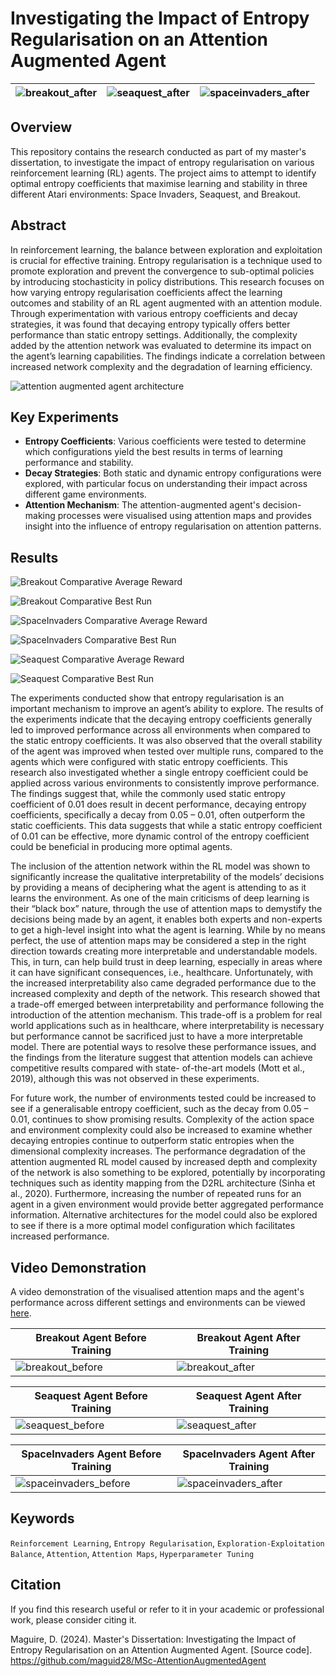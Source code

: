 # Investigating the Impact of Entropy Regularisation on an Attention Augmented Agent

| ![breakout_after](https://github.com/maguid28/MSc-AttentionAugmentedRL/blob/main/results/breakout_after.gif "breakout_after") | ![seaquest_after](https://github.com/maguid28/MSc-AttentionAugmentedRL/blob/main/results/seaquest_after.gif "seaquest_after") | ![spaceinvaders_after](https://github.com/maguid28/MSc-AttentionAugmentedRL/blob/main/results/spaceinvaders_after.gif "spaceinvaders_after") |
|---|---|---|


## Overview
This repository contains the research conducted as part of my master's dissertation, to investigate the impact of entropy regularisation on various reinforcement learning (RL) agents. The project aims to attempt to identify optimal entropy coefficients that maximise learning and stability in three different Atari environments: Space Invaders, Seaquest, and Breakout.

## Abstract
In reinforcement learning, the balance between exploration and exploitation is crucial for effective training. Entropy regularisation is a technique used to promote exploration and prevent the convergence to sub-optimal policies by introducing stochasticity in policy distributions. This research focuses on how varying entropy regularisation coefficients affect the learning outcomes and stability of an RL agent augmented with an attention module. Through experimentation with various entropy coefficients and decay strategies, it was found that decaying entropy typically offers better performance than static entropy settings. Additionally, the complexity added by the attention network was evaluated to determine its impact on the agent’s learning capabilities. The findings indicate a correlation between increased network complexity and the degradation of learning efficiency.

![attention augmented agent architecture](https://github.com/maguid28/MSc-AttentionAugmentedRL/blob/main/diagrams/attention_augmented_agent_architecture.png "attention_augmented_agent_architecture")

## Key Experiments
- **Entropy Coefficients**: Various coefficients were tested to determine which configurations yield the best results in terms of learning performance and stability.
- **Decay Strategies**: Both static and dynamic entropy configurations were explored, with particular focus on understanding their impact across different game environments.
- **Attention Mechanism**: The attention-augmented agent's decision-making processes were visualised using attention maps and provides insight into the influence of entropy regularisation on attention patterns.



<!---![attention network](https://github.com/maguid28/MSc-AttentionAugmentedRL/blob/main/diagrams/attention_network.png "attention network") -->

<!---![ppo architecture](https://github.com/maguid28/MSc-AttentionAugmentedRL/blob/main/diagrams/ppo_architecture.png "ppo_architecture") -->

## Results

![Breakout Comparative Average Reward](https://github.com/maguid28/MSc-AttentionAugmentedRL/blob/main/results/ent_breakout_comparative_average.png "Breakout Comparative Average Reward")

![Breakout Comparative Best Run](https://github.com/maguid28/MSc-AttentionAugmentedRL/blob/main/results/ent_breakout_comarative_best_run.png "Breakout Comparative Best Run")

![SpaceInvaders Comparative Average Reward](https://github.com/maguid28/MSc-AttentionAugmentedRL/blob/main/results/ent_spaceinvaders_comp_average_reward.png "SpaceInvaders Comparative Average Reward")

![SpaceInvaders Comparative Best Run](https://github.com/maguid28/MSc-AttentionAugmentedRL/blob/main/results/ent_spaceinvaders_comp_best_run.png "SpaceInvaders Comparative Best Run")

![Seaquest Comparative Average Reward](https://github.com/maguid28/MSc-AttentionAugmentedRL/blob/main/results/ent_seaquest_comparative_average_rewards.png "Seaquest Comparative Average Reward")

![Seaquest Comparative Best Run](https://github.com/maguid28/MSc-AttentionAugmentedRL/blob/main/results/ent_seaquest_comp_best_run.png "Seaquest Comparative Best Run")

The experiments conducted show that entropy regularisation is an important mechanism to improve an agent’s ability to explore. The results of the experiments indicate that the decaying entropy coefficients generally led to improved performance across all environments when compared to the static entropy coefficients. It was also observed that the overall stability of the agent was improved when tested over multiple runs, compared to the agents which were configured with static entropy coefficients. This research also investigated whether a single entropy coefficient could be applied across various environments to consistently improve performance. The findings suggest that, while the commonly used static entropy coefficient of 0.01 does result in decent performance, decaying entropy coefficients, specifically a decay from 0.05 – 0.01, often outperform the static coefficients. This data suggests that while a static entropy coefficient of 0.01 can be effective, more dynamic control of the entropy coefficient could be beneficial in producing more optimal agents.

The inclusion of the attention network within the RL model was shown to significantly increase the qualitative interpretability of the models’ decisions by providing a means of deciphering what the agent is attending to as it learns the environment. As one of the main criticisms of deep learning is their “black box” nature, through the use of attention maps to demystify the decisions being made by an agent, it enables both experts and non-experts to get a high-level insight into what the agent is learning. While by no means perfect, the use of attention maps may be considered a step in the right direction towards creating more interpretable and understandable models. This, in turn, can help build trust in deep learning, especially in areas where it can have significant consequences, i.e., healthcare. Unfortunately, with the increased interpretability also came degraded performance due to the increased complexity and depth of the network. This research showed that a trade-off emerged between interpretability and performance following the introduction of the attention mechanism. This trade-off is a problem for real world applications such as in healthcare, where interpretability is necessary but performance cannot be sacrificed just to have a more interpretable model. There are potential ways to resolve these performance issues, and the findings from the literature suggest that attention models can achieve competitive results compared with state- of-the-art models (Mott et al., 2019), although this was not observed in these experiments.

For future work, the number of environments tested could be increased to see if a generalisable entropy coefficient, such as the decay from 0.05 – 0.01, continues to show promising results. Complexity of the action space and environment complexity could also be increased to examine whether decaying entropies continue to outperform static entropies when the dimensional complexity increases. The performance degradation of the attention augmented RL model caused by increased depth and complexity of the network is also something to be explored, potentially by incorporating techniques such as identity mapping from the D2RL architecture (Sinha et al., 2020). Furthermore, increasing the number of repeated runs for an agent in a given environment would provide better aggregated performance information. Alternative architectures for the model could also be explored to see if there is a more optimal model configuration which facilitates increased performance.


## Video Demonstration
A video demonstration of the visualised attention maps and the agent's performance across different settings and environments can be viewed [here](https://www.youtube.com/watch?v=hS4bjPz-kGw).

| Breakout Agent Before Training                                                                          | Breakout Agent After Training                                                                           |
|-------------------------------------------------------------------------------------------|-------------------------------------------------------------------------------------------|
| ![breakout_before](https://github.com/maguid28/MSc-AttentionAugmentedRL/blob/main/results/breakout_before.gif "breakout_before") | ![breakout_after](https://github.com/maguid28/MSc-AttentionAugmentedRL/blob/main/results/breakout_after.gif "breakout_after") |

| Seaquest Agent Before Training                                                                          | Seaquest Agent After Training                                                                           |
|-------------------------------------------------------------------------------------------|-------------------------------------------------------------------------------------------|
| ![seaquest_before](https://github.com/maguid28/MSc-AttentionAugmentedRL/blob/main/results/seaquest_before.gif "seaquest_before") | ![seaquest_after](https://github.com/maguid28/MSc-AttentionAugmentedRL/blob/main/results/seaquest_after.gif "seaquest_after") |

| SpaceInvaders Agent Before Training                                                                          | SpaceInvaders Agent After Training                                                                           |
|-------------------------------------------------------------------------------------------|-------------------------------------------------------------------------------------------|
| ![spaceinvaders_before](https://github.com/maguid28/MSc-AttentionAugmentedRL/blob/main/results/spaceinvaders_before.gif "spaceinvaders_before") | ![spaceinvaders_after](https://github.com/maguid28/MSc-AttentionAugmentedRL/blob/main/results/spaceinvaders_after.gif "spaceinvaders_after") |



## Keywords
`Reinforcement Learning`, `Entropy Regularisation`, `Exploration-Exploitation Balance`, `Attention`, `Attention Maps`, `Hyperparameter Tuning`

## Citation
If you find this research useful or refer to it in your academic or professional work, please consider citing it.

Maguire, D. (2024). Master's Dissertation: Investigating the Impact of Entropy Regularisation on an Attention Augmented Agent. [Source code]. https://github.com/maguid28/MSc-AttentionAugmentedAgent


